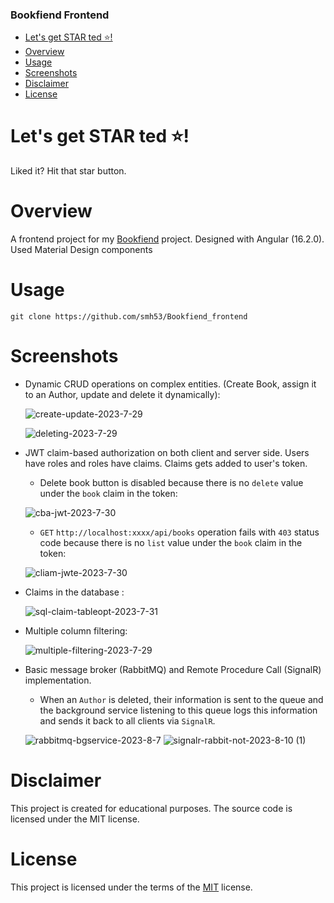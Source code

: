 ### Bookfiend Frontend


- [Let's get STAR ted ⭐!](#star-pls-)
- [Overview](#overview)
- [Usage](#usage)
- [Screenshots](#screenshots)
- [Disclaimer](#disclaimer)
- [License](#license)



# Let's get STAR ted ⭐!
  Liked it? Hit that star button.

# Overview
  A frontend project for my [Bookfiend](https://github.com/smh53/Bookfiend) project. Designed with Angular (16.2.0). Used Material Design components

 # Usage

`git clone https://github.com/smh53/Bookfiend_frontend` 

# Screenshots
  - Dynamic CRUD operations on complex entities. (Create Book, assign it to an Author, update and delete it dynamically): 
     
      ![create-update-2023-7-29](https://github.com/smh53/bookfiend_frontend/assets/39862947/14599ed1-4ef5-40ce-bca7-08a59cae6ae0)
      
      ![deleting-2023-7-29](https://github.com/smh53/bookfiend_frontend/assets/39862947/f78d3d8f-d96f-4e7c-ab05-736e82632fff)

   - JWT claim-based authorization on both client and server side. Users have roles and roles have claims. Claims gets added to user's token.
        - Delete book button is disabled because there is no ```delete``` value under the ```book``` claim in the token:
          
        ![cba-jwt-2023-7-30](https://github.com/smh53/bookfiend_frontend/assets/39862947/5f6aafde-96d3-4185-9a33-6d2d993eb59e)
     
        - ``` GET ``` ```http://localhost:xxxx/api/books``` operation fails with ```403``` status code because there is no ```list``` value under the ```book``` claim in the token:
          
        ![cliam-jwte-2023-7-30](https://github.com/smh53/bookfiend_frontend/assets/39862947/1cf7d796-313a-4b57-ae67-0a712ddddf20)

  - Claims in the database :
  
      ![sql-claim-tableopt-2023-7-31](https://github.com/smh53/bookfiend_frontend/assets/39862947/17b40fae-879a-4864-9c41-bc30d4edfb09)


  - Multiple column filtering:

    ![multiple-filtering-2023-7-29](https://github.com/smh53/bookfiend_frontend/assets/39862947/357ed4e6-e052-4b6c-a122-9e5e977a41d6)

  - Basic message broker (RabbitMQ) and Remote Procedure Call (SignalR) implementation.
      - When an ```Author``` is deleted, their information is sent to the queue and the background service listening to this queue logs this information and sends it back to all clients via ```SignalR```.
    
    ![rabbitmq-bgservice-2023-8-7](https://github.com/smh53/bookfiend_frontend/assets/39862947/5d5fee58-d371-4677-84c4-6586491171c0)
    ![signalr-rabbit-not-2023-8-10 (1)](https://github.com/smh53/bookfiend_frontend/assets/39862947/adf81909-ed46-4621-9764-1fb20a3898c7)

# Disclaimer

This project is created for educational purposes. The source code is licensed under the MIT license.

# License

This project is licensed under the terms of the [MIT](https://github.com/smh53/Bookfiend/blob/master/LICENSE.txt) license.


